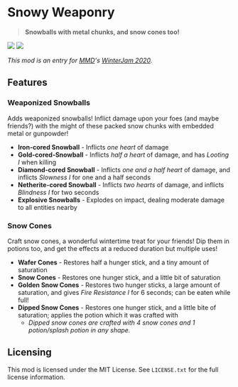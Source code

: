 # Snowy Weaponry

> **Snowballs with metal chunks, and snow cones too!**

[![](https://cf.way2muchnoise.eu/424431.svg)][curseforge]
[![](https://img.shields.io/modrinth/dt/AMH4OStF?logo=modrinth&logoColor=00AF5C&label=%20&color=16181c)][modrinth]

_This mod is an entry for [MMD][mmd]'s [WinterJam 2020][winterjam_2020]._

## Features

### Weaponized Snowballs

Adds weaponized snowballs! Inflict damage upon your foes (and maybe friends?) with the might of these packed snow chunks with embedded metal or gunpowder!

- **Iron-cored Snowball** - Inflicts _one heart_ of damage
- **Gold-cored-Snowball** - Inflicts _half a heart_ of damage, and has _Looting I_ when killing
- **Diamond-cored Snowball** - Inflicts _one and a half heart_ of damage, and inflicts _Slowness I_ for one and a half seconds
- **Netherite-cored Snowball** - Inflicts _two hearts_ of damage, and inflicts _Blindness I_ for two seconds
- **Explosive Snowballs** - Explodes on impact, dealing moderate damage to all entities nearby

### Snow Cones

Craft snow cones, a wonderful wintertime treat for your friends! Dip them in potions too, and get the effects at a reduced duration but multiple uses!

- **Wafer Cones** - Restores half a hunger stick, and a tiny amount of saturation
- **Snow Cones** - Restores one hunger stick, and a little bit of saturation
- **Golden Snow Cones** - Restores two hunger sticks, a large amount of saturation, and gives _Fire Resistance I_ for 6 seconds; can be eaten while full!
- **Dipped Snow Cones** - Restores one hunger stick, and a little bite of saturation; applies the potion which it was crafted with
    - _Dipped snow cones are crafted with 4 snow cones and 1 potion/splash potion in any shape._

## Licensing
This mod is licensed under the MIT License. See `LICENSE.txt` for the full license information.

[mmd]: https://mcmoddev.com/
[curseforge]: https://www.curseforge.com/minecraft/mc-mods/snowy-weaponry
[modrinth]: https://modrinth.com/mod/snowy-weaponry
[winterjam_2020]: https://github.com/MinecraftModDevelopment/MMD-Site/blob/master/docs/events/winter_jam_2020.md